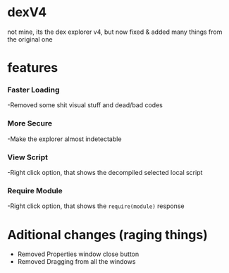 # dexV4
not mine, its the dex explorer v4, but now fixed & added many things from the original one

# features

### Faster Loading
-Removed some shit visual stuff and dead/bad codes

### More Secure
-Make the explorer almost indetectable

### View Script
-Right click option, that shows the decompiled selected local script

### Require Module
-Right click option, that shows the `require(module)` response

# Aditional changes (raging things)
* Removed Properties window close button
* Removed Dragging from all the windows
